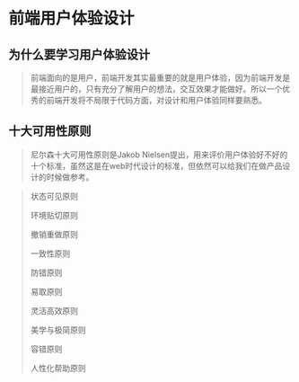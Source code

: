 # 前端用户体验设计

## 为什么要学习用户体验设计

> 前端面向的是用户，前端开发其实最重要的就是用户体验，因为前端开发是最接近用户的，只有充分了解用户的想法，交互效果才能做好。所以一个优秀的前端开发将不局限于代码方面，对设计和用户体验同样要熟悉。

## 十大可用性原则

> 尼尔森十大可用性原则是Jakob Nielsen提出，用来评价用户体验好不好的十个标准，虽然这是在web时代设计的标准，但依然可以给我们在做产品设计的时候做参考。

> 状态可见原则
>
> 环境贴切原则
>
> 撤销重做原则
>
> 一致性原则
>
> 防错原则
>
> 易取原则
>
> 灵活高效原则
>
> 美学与极简原则
>
> 容错原则
>
> 人性化帮助原则